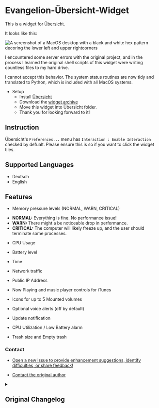# Evangelion-Übersicht-Widget

This is a widget for [Übersicht](http://tracesof.net/uebersicht/).

It looks like this:

![A screenshot of a MacOS desktop with a black and white hex pattern decoring the lower left and upper rightcorners](https://github.com/exdysa/Evangelion-Uebersicht-Widget/blob/f28d300caaaf8605a63175b134e557e49cff1349/screenshot2.png)

I encountered some server errors with the original project, and in the process I learned the original shell scripts of this widget were writing countless files to my hard drive.

I cannot accept this behavior.
The system status routines are now tidy and translated to Python, which is included with all MacOS systems.

* Setup
	* Install [Übersicht](http://tracesof.net/uebersicht/)
	* Download the [widget archive](https://raw.githubusercontent.com/exdysa/Evangelion-Uebersicht-Widget/NERV/EVA_ueber-widget.py.zip)
	* Move this widget into Übersicht folder.
	* Thank you for looking forward to it!

## Instruction

Übersicht's `Preferences...` menu has `Interaction : Enable Interaction` checked by defualt. Please ensure this is so if you want to click the widget tiles.

## Supported Languages

* Deutsch
* English

## Features
- Memory pressure levels (NORMAL, WARN, CRITICAL)

*  **NORMAL:** Everything is fine. No performance issue!
*  **WARN:** There might a be noticeable drop in performance.
*  **CRITICAL:** The computer will likely freeze up, and the user should terminate some processes.

- CPU Usage
- Battery level
- Time
- Network traffic
- Public IP Address

- Now Playing and music player controls for iTunes
- Icons for up to 5 Mounted volumes
- Optional voice alerts (off by default)
- Update notification
- CPU Utilization / Low Battery alarm
- Trash size and Empty trash

### Contact
* [Open a new issue to provide enhancement suggestions, identify difficulties, or share feedback!](https://github.com/exdysa/Evangelion-Uebersicht-Widget/issues)

* [Contact the original author ](jetic@me.com)

<details ><summary>

## Original Changelog

</summary>

**0.X14.4a**
* Attempting to fix iTunes for Catalina

**0.X14.3a**
* Bug fix for DoNotDisturb

**0.X14.2a**
* Changed how all commands are executed to save energy.

**0.X14.1a**
* Optimisation.

**0.X14.0a**
* Optimisation.

**0.X13a**
* Changed the CPU script.

**0.X12a**
* Changed the networking script to only monitor main network interface.

**0.X11a**
* Now monitoring memory pressure, since memory percentage does not make sense for macOS

**0.X10a**
* Added option to not show the update button

**0.X9a**
* Update now preserves customised settings (starting from next update)

**0.X8a**
* Display an update button when there are new versions available

**0.X7a**
* Fixing a minor bug with iTunes cell

**0.X6a**
* Fixing a minor bug with iTunes cell

**0.X5a**
* Fixed a minor bug with battery alert

**0.X4b**
* Fixed a few minor bugs with the scripts
* Fixed a bug with desktop computers
* Added the option to change colours
* Added a lot of options to customise the widget
* Added voice notifications. Default option is OFF to avoid annoyance.

**0.X3a**
* Fixed a few interface issues.
* Updated a few lines of comments.

**0.X2a (Major Update!)**
* This is probably the most important update since 0.5a. I added some major improvements to make it faster and fixed a lot of ages old bugs, and most importantly the energy consumption problem.

**0.X1a**
* This new version includes a lot of migration from commands to scripts to improve performance and potentially, decrease energy demand. I want to experiment with some new ideas to make it more battery and CPU friendly.

**0.Xa**
* Removed language support for Traditional Chinese
* Added support to adjust the size of widget(By using font-size. All sizes are specified in em instead of px now.)
* Fixed a bug where network display and iTunes might malfunction.

**0.98a**
* Fixed a compatibility issue with Sierra's removal of sar

**0.97a**
* Fixed a bug with battery remain

**0.96a**
* Fixed a bug with battery alert

**0.95a**
* Fixed a bug with battery display

**0.94a**
* Resolving compatibility issue with OSX Sierra

**0.93a**
* Fixed a bug with DoNotDisturb alert

**0.92a**
* Fixed a bug with DoNotDisturb alert

**0.91a**
* Fixed a bug with DoNotDisturb alert

**0.90a**
* Add DoNotDisturb alert
* Fixed a bug with multi-language support

**0.89a**
* Fixed a UI problem with newer versions of übersicht.
* Changed iTunes to SEELE, it looks better.

**0.88a**
* Added iTunes Album cover display.
* Fixed a bug where disk cell might not function properly.

**0.87a**
* Fixed a bug with time display on new version of übersicht.

**0.86a**
* Fixed a bug with network traffic cells.

**0.85a**
* Fixed a bug with Empty Trash function, contributed by @mgarbacz

**0.84a**
* Added random delay of warning cells. Special thanks to NorthIsUp.

**0.83a**
* Added two blocks to show the sum of network traffic on all interfaces, notice that it includes localhost2localhost traffic.

**0.82a**
* Fixed an issue with disk displaying when the computer doesn't have an installed battery

**0.81a**
* Fixed an issue with battery displaying when the computer doesn't have an installed battery

**0.8a**
* Modified the design of warning cell, it looks cooler
* Adjusted the line height of output cell
* Modified the render mechanism to execute less commands when updating

**0.71a**
* Fixed a bug while iTunes Cell might not display contents correctly under Yosemite

**0.7a**
* Added Multi-language support, currently supporting English, German and Chinese

**0.63a**
* Added title and artist displaying on iTunes cell

**0.62a**
* Added function, now you can open up a volume by clicking!

**0.61a**
* Fixed bug where non-system volumes might be shown as a system volumes. If one is still experiencing irregularities with their volumes one could try ls /Volumes/ command in Terminal
* Added comments

**0.6a**
* Added mounted volumes display, currently displaying the first 5 volumes in /Volumes/
* Changed Output cell to display original outputs without uppercasing transformation

**0.52a**
* Added function: empty trash on clicking the trash cell

**0.51a**
* Fixed a bug, where it used to show countdown when not supposed to

**0.5a**
* Added left-bottom corner panel
* Added iTunes remote cell

**0.45a**
* Fixed problem with the hovering effect of IPCell
* Change from Simplified Chinese to Traditional (This is actually a mistake I made in the early phase of coding)

**0.44a**
* Fixed IP displaying when there’s no internet connection

**0.43a**
* Bug fix for OSX 10.10 (mine is 10.11)

**0.42a**
* Improved alarm, bug fixed
* Added animation to alarm

**0.41a**
* Added blinking when alert triggered

**0.4a**
* Added alert system, will alert when battery is below 20% or when CPU usage reaches 90%
* restructured the code, added comments

**0.3a**
* Added Memory and CPU usage
* Colour scheme changed
* Error message changed

**0.22a**
* Improved Trash Issue
* Output cells enabled, press on cell 32 and information will popup

**0.22a**
* Improved Trash Issue
* Output cells enabled, press on cell 32 and information will popup

**0.21a**
* Fixed Trash

**0.2a**
* Fix battery hover

**0.1a**
* Added General UI
* Added Battery
* Added Time and Day
</details>
